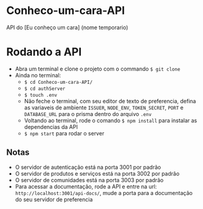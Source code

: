 # Conheco-um-cara-API
API do [Eu conheço um cara] (nome temporario)

# Rodando a API
- Abra um terminal e clone o projeto com o commando ```$ git clone```
- Ainda no terminal:
    - ```$ cd Conheco-um-cara-API/```
    - ```$ cd authServer```
    - ```$ touch .env```
    - Não feche o terminal, com seu editor de texto de preferencia, defina as variaveis de ambiente `ISSUER`, `NODE_ENV`, `TOKEN_SECRET`, `PORT` e `DATABASE_URL` para o prisma dentro do arquivo `.env`
    - Voltando ao terminal, rode o comando ```$ npm install``` para instalar as dependencias da API
    - ```$ npm start``` para rodar o server

## Notas
- O servidor de autenticação está na porta 3001 por padrão
- O servidor de produtos e serviços está na porta 3002 por padrão
- O servidor de comunidades está na porta 3003 por padrão
- Para acessar a documentação, rode a API e entre na url: `http://localhost:3001/api-docs/`, mude a porta para a documentação do seu servidor de preferencia
